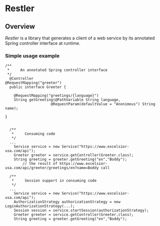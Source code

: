 Restler
=======
 
Overview
--------

*Restler* is a library that generates a client of a web service by its annotated Spring controller interface at runtime. 
 
### Simple usage example

	/** 
	 *     An annotated Spring controller interface
	 */
      @Controller
	@RequestMapping("greeter")
      public interface Greeter {

		@RequestMapping("greetings/{language}")	
		String getGreeting(@PathVariable String language, 
			             @RequestParam(defaultValue = "Anonimous") String name); 

	}

      
      /**
       *	 Consuming code 
       */
      ...
		Service service = new Service("https://www.excelsior-usa.com/api");
		Greeter greeter = service.getController(Greeter.class);
		String greeting = greeter.getGreeting("en","Boddy");	
            // the result of https://www.excelsior-usa.com/api/greeter/greetings/en?name=Boddy call

      /**
       *     Session support in consuming code
       */
      ...  
		Service service = new Service("https://www.excelsior-usa.com/api");
		AuthorizationStrategy authorizationStrategy = new LoginAuthorizationStrategy(...);
		Session session = service.startSession(authorizationStrategy);
		Greeter greeter = service.getController(Greeter.class);
		String greeting = greeter.getGreeting("en","Boddy");

